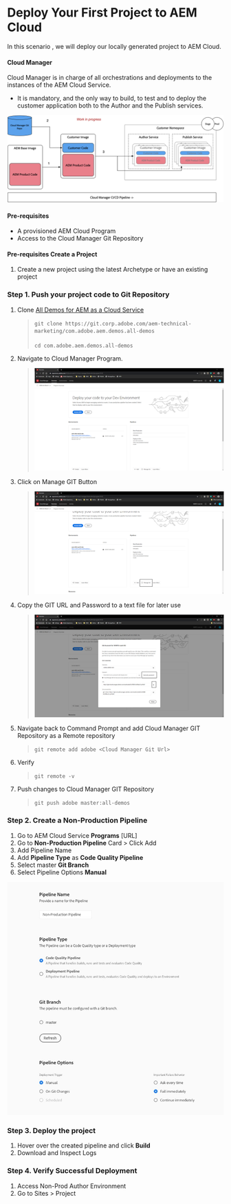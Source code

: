 # Deploy Your First Project to AEM Cloud
In this scenario , we will deploy our locally generated project to AEM Cloud.

#### Cloud Manager

Cloud Manager is in charge of all orchestrations and deployments to the instances of the AEM Cloud Service.

* It is mandatory, and the only way to build, to test and to deploy the customer application both to the Author and the Publish services.

![Cloud Manager ](./assets/cloudmanager.png)

#### Pre-requisites
* A provisioned AEM Cloud Program 
* Access to the Cloud Manager Git Repository

#### Pre-requisites Create a Project
1. Create a new project using the latest Archetype or have an existing project


### Step 1. Push your project code to Git Repository

1. Clone [All Demos for AEM as a Cloud Service](https://internal.adobedemo.com/content/demo-hub/en/demos/external/aem-all-demos.html)
    > ` git clone https://git.corp.adobe.com/aem-technical-marketing/com.adobe.aem.demos.all-demos ` <br><br>
    > ` cd com.adobe.aem.demos.all-demos `

2. Navigate to Cloud Manager Program.
    > ![cm_program](./assets/cm_program.PNG)
3. Click on Manage GIT Button
    > ![manage GIT](./assets/manageGIT.png)
4. Copy the GIT URL and Password to a text file for later use
    > ![copy GIT URL and Password](./assets/copyLink.png)
5. Navigate back to Command Prompt and add Cloud Manager GIT Repository as a Remote repository
    > ` git remote add adobe <Cloud Manager Git Url> ` 
6. Verify
    > ` git remote -v `
7. Push changes to Cloud Manager GIT Repository
    > ` git push adobe master:all-demos `
    

    


### Step 2. Create a Non-Production Pipeline
1. Go to AEM Cloud Service **Programs** [URL]
2. Go to **Non-Production Pipeline** Card > Click Add 
3. Add Pipeline Name
4. Add **Pipeline Type** as **Code Quality Pipeline**
5. Select master **Git Branch** 
6. Select Pipeline Options **Manual**

![High Level Architure ](./assets/pipeline.jpg)

### Step 3. Deploy the project
1. Hover over the created pipeline and click **Build**
2. Download and Inspect Logs


### Step 4. Verify Successful Deployment
1. Access Non-Prod Author Environment
2. Go to Sites > Project    
   
